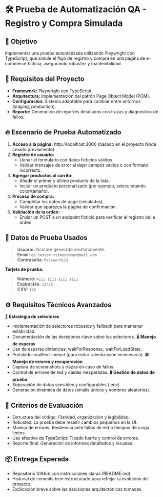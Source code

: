 # 🛠️ Prueba de Automatización QA - Registro y Compra Simulada
## 🎯 Objetivo
Implementar una prueba automatizada utilizando Playwright con TypeScript, que simule el flujo de registro y compra en una página de e-commerce ficticia, asegurando robustez y mantenibilidad.

## 🧠 Requisitos del Proyecto
- **Framework:** Playwright con TypeScript.
- **Arquitectura:** Implementación del patrón Page Object Model (POM).
- **Configuración:** Sistema adaptable para cambiar entre entornos (staging, production).
- **Reporte:** Generación de reportes detallados con trazas y diagnóstico de fallos.

## 🔥 Escenario de Prueba Automatizado
1. **Acceso a la página:** http://localhost:3000 (basado en el proyecto Node creado previamente).
2. **Registro de usuario:**
    * Llenar el formulario con datos ficticios válidos.
    * Validar mensajes de error al dejar campos vacíos o con formato incorrecto.
3. **Agregar productos al carrito:**
    * Añadir el primer y último producto de la lista.
    * Incluir un producto personalizado (por ejemplo, seleccionando color/tamaño).
4. **Proceso de compra:**
    * Completar los datos de pago (simulados).
    * Validar que aparezca la página de confirmación.
5. **Validación de la orden:**
    * Enviar un POST a un endpoint ficticio para verificar el registro de la orden.

## 🧪 Datos de Prueba Usados
> **Usuario:** Nombre generado aleatoriamente.  
> **Email:** `qa_tester+<timestamp>@mail.com`  
> **Contraseña:** `Password123`  

**Tarjeta de prueba:** 
> **Número:** `4111 1111 1111 1111`  
> **Expiración:** `12/25`  
> **CVV:** `123`

## ⚙️ Requisitos Técnicos Avanzados
**🎯 Estrategia de selectores**
* Implementación de selectores robustos y fallback para mantener estabilidad.
* Documentación de las decisiones clave sobre los selectores.
**⏳ Manejo de esperas**
* Uso de esperas dinámicas: waitForResponse, waitForLoadState.
* Prohibido: waitForTimeout (para evitar ralentización innecesaria).
**🛠️ Manejo de errores y recuperación**
* Captura de screenshots y trazas en caso de fallos.
* Control de errores de red y caídas inesperadas.
**🔒 Gestión de datos de prueba**
* Separación de datos sensibles y configurables (.env).
* Generación dinámica de datos (emails únicos y nombres aleatorios).

## 📝 Criterios de Evaluación
* Estructura del código: Claridad, organización y legibilidad.
* Robustez: La prueba debe resistir cambios pequeños en la UI.
* Manejo de errores: Resiliencia ante fallos de red o tiempos de carga lentos.
* Uso efectivo de TypeScript: Tipado fuerte y control de errores.
* Reporte final: Generación de informes detallados y visuales.

## 📦 Entrega Esperada
* Repositorio GitHub con instrucciones claras (README.md).
* Historial de commits bien estructurado para reflejar la evolución del proyecto.
* Explicación breve sobre las decisiones arquitectónicas tomadas.


